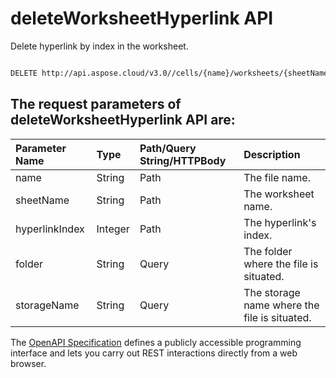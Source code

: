 # **deleteWorksheetHyperlink API**

Delete hyperlink by index in the worksheet. 

```bash

DELETE http://api.aspose.cloud/v3.0//cells/{name}/worksheets/{sheetName}/hyperlinks/{hyperlinkIndex}

```

## The request parameters of **deleteWorksheetHyperlink** API are: 

| Parameter Name | Type | Path/Query String/HTTPBody | Description | 
| :- | :- | :- |:- | 
|name|String|Path|The file name.|
|sheetName|String|Path|The worksheet name.|
|hyperlinkIndex|Integer|Path|The hyperlink's index.|
|folder|String|Query|The folder where the file is situated.|
|storageName|String|Query|The storage name where the file is situated.|


The [OpenAPI Specification](https://reference.aspose.cloud/cells/#/HypelinksController/DeleteWorksheetHyperlink) defines a publicly accessible programming interface and lets you carry out REST interactions directly from a web browser.
